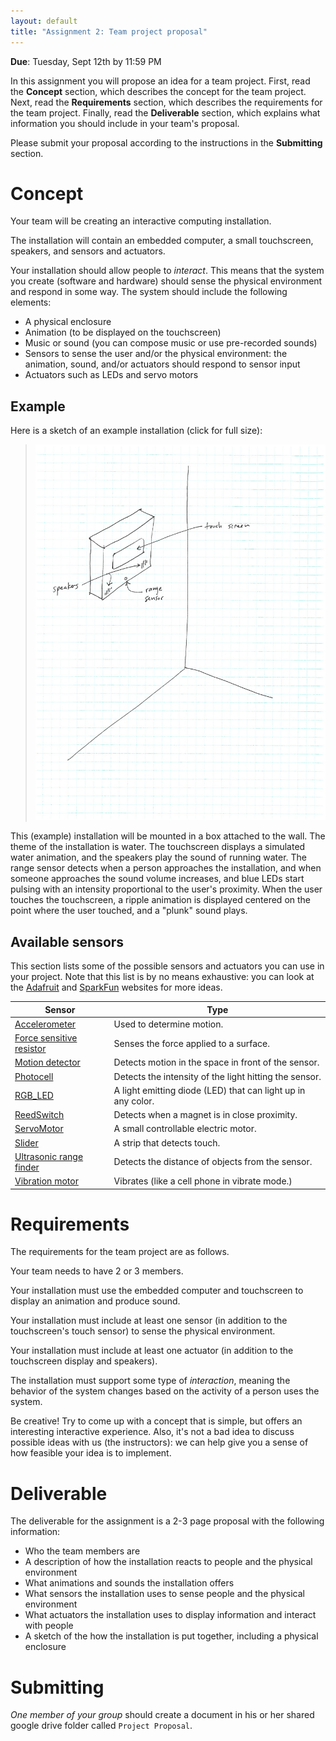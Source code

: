 ```yaml
---
layout: default
title: "Assignment 2: Team project proposal"
---
```


**Due**: Tuesday, Sept 12th by 11:59 PM

In this assignment you will propose an idea for a team project.  First, read the **Concept** section, which describes the concept for the team project.  Next, read the **Requirements** section, which describes the requirements for the team project.  Finally, read the **Deliverable** section, which explains what information you should include in your team's proposal.

Please submit your proposal according to the instructions in the **Submitting** section.

# Concept

Your team will be creating an interactive computing installation.

The installation will contain an embedded computer, a small touchscreen, speakers, and sensors and actuators.

Your installation should allow people to *interact*.  This means that the system you create (software and hardware) should sense the physical environment and respond in some way.  The system should include the following elements:

* A physical enclosure
* Animation (to be displayed on the touchscreen)
* Music or sound (you can compose music or use pre-recorded sounds)
* Sensors to sense the user and/or the physical environment: the animation, sound, and/or actuators should respond to sensor input
* Actuators such as LEDs and servo motors

## Example

Here is a sketch of an example installation (click for full size):

> <a href="img/a2/installation.jpg"><img alt="Installation sketch" style="width: 480px;" src="img/a2/installation.jpg"></a>

This (example) installation will be mounted in a box attached to the wall.  The theme of the installation is water.  The touchscreen displays a simulated water animation, and the speakers play the sound of running water.  The range sensor detects when a person approaches the installation, and when someone approaches the sound volume increases, and blue LEDs start pulsing with an intensity proportional to the user's proximity.  When the user touches the touchscreen, a ripple animation is displayed centered on the point where the user touched, and a "plunk" sound plays.

## Available sensors

This section lists some of the possible sensors and actuators you can use in your project.  Note that this list is by no means exhaustive: you can look at the [Adafruit](https://www.adafruit.com) and [SparkFun](https://www.sparkfun.com) websites for more ideas.

Sensor | Type 
---------- | ---- 
[Accelerometer](../resources/datasheets/Accelerometer.pdf) | Used to determine motion.
[Force sensitive resistor](../resources/datasheets/ForceSensitiveResistor.pdf) | Senses the force applied to a surface.
[Motion detector](../resources/datasheets/MotionDetector.pdf) | Detects motion in the space in front of the sensor.
[Photocell](../resources/datasheets/Photocell.pdf) | Detects the intensity of the light hitting the sensor.
[RGB\_LED](../resources/datasheets/RGB_LED.pdf) | A light emitting diode (LED) that can light up in any color.
[ReedSwitch](../resources/datasheets/ReedSwitch.pdf) | Detects when a magnet is in close proximity.
[ServoMotor](../resources/datasheets/ServoMotor.pdf) | A small controllable electric motor.
[Slider](../resources/datasheets/Sliders.pdf) | A strip that detects touch.
[Ultrasonic range finder](../resources/datasheets/UltrasonicRangeFinder.pdf) | Detects the distance of objects from the sensor.
[Vibration motor](../resources/datasheets/VibrationMotor.pdf) | Vibrates (like a cell phone in vibrate mode.)


# Requirements

The requirements for the team project are as follows.

Your team needs to have 2 or 3 members.

Your installation must use the embedded computer and touchscreen to display an animation and produce sound.

Your installation must include at least one sensor (in addition to the touchscreen's touch sensor) to sense the physical environment.

Your installation must include at least one actuator (in addition to the touchscreen display and speakers).

The installation must support some type of *interaction*, meaning the behavior of the system changes based on the activity of a person uses the system.

Be creative!  Try to come up with a concept that is simple, but offers an interesting interactive experience.  Also, it's not a bad idea to discuss possible ideas with us (the instructors): we can help give you a sense of how feasible your idea is to implement.

# Deliverable

The deliverable for the assignment is a 2-3 page proposal with the following information:

* Who the team members are
* A description of how the installation reacts to people and the physical environment
* What animations and sounds the installation offers
* What sensors the installation uses to sense people and the physical environment
* What actuators the installation uses to display information and interact with people
* A sketch of the how the installation is put together, including a physical enclosure

# Submitting

*One member of your group* should create a document in his or her shared google drive folder called `Project Proposal`.
